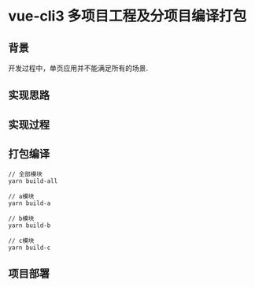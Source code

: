 # vue-cli3 多项目工程及分项目编译打包

## 背景
开发过程中，单页应用并不能满足所有的场景.
## 实现思路
## 实现过程

## 打包编译
```
// 全部模块
yarn build-all

// a模块
yarn build-a

// b模块
yarn build-b

// c模块
yarn build-c
```
## 项目部署